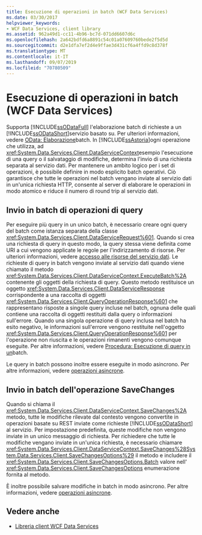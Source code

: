 ```yaml
---
title: Esecuzione di operazioni in batch (WCF Data Services)
ms.date: 03/30/2017
helpviewer_keywords:
- WCF Data Services, client library
ms.assetid: 962a49d1-cc11-4b96-bc7d-071dd6607d6c
ms.openlocfilehash: 2a642bdfd6a8891c54c01a07609760bede2f5d5d
ms.sourcegitcommit: d2e1dfa7ef2d4e9ffae3d431cf6a4ffd9c8d378f
ms.translationtype: MT
ms.contentlocale: it-IT
ms.lasthandoff: 09/07/2019
ms.locfileid: "70780509"
---
```

# <a name="batching-operations-wcf-data-services"></a>Esecuzione di operazioni in batch (WCF Data Services)
Supporta [!INCLUDE[ssODataFull](../../../../includes/ssodatafull-md.md)] l'elaborazione batch di richieste a un [!INCLUDE[ssODataShort](../../../../includes/ssodatashort-md.md)]servizio basato su. Per ulteriori informazioni, vedere [OData: Elaborazione](https://go.microsoft.com/fwlink/?LinkId=186075)batch. In [!INCLUDE[ssAstoria](../../../../includes/ssastoria-md.md)]ogni operazione che utilizza, ad <xref:System.Data.Services.Client.DataServiceContext>esempio l'esecuzione di una query o il salvataggio di modifiche, determina l'invio di una richiesta separata al servizio dati. Per mantenere un ambito logico per i set di operazioni, è possibile definire in modo esplicito batch operativi. Ciò garantisce che tutte le operazioni nel batch vengano inviate al servizio dati in un'unica richiesta HTTP, consente al server di elaborare le operazioni in modo atomico e riduce il numero di round trip al servizio dati.  
  
## <a name="batching-query-operations"></a>Invio in batch di operazioni di query  
 Per eseguire più query in un unico batch, è necessario creare ogni query del batch come istanza separata della classe <xref:System.Data.Services.Client.DataServiceRequest%601>. Quando si crea una richiesta di query in questo modo, la query stessa viene definita come URI a cui vengono applicate le regole per l'indirizzamento di risorse. Per ulteriori informazioni, vedere [accesso alle risorse del servizio dati](accessing-data-service-resources-wcf-data-services.md). Le richieste di query in batch vengono inviate al servizio dati quando viene chiamato il metodo <xref:System.Data.Services.Client.DataServiceContext.ExecuteBatch%2A> contenente gli oggetti della richiesta di query. Questo metodo restituisce un oggetto <xref:System.Data.Services.Client.DataServiceResponse> corrispondente a una raccolta di oggetti <xref:System.Data.Services.Client.QueryOperationResponse%601> che rappresentano risposte a singole query incluse nel batch, ognuna delle quali contiene una raccolta di oggetti restituiti dalla query o informazioni sull'errore. Quando una singola operazione di query inclusa nel batch ha esito negativo, le informazioni sull'errore vengono restituite nell'oggetto <xref:System.Data.Services.Client.QueryOperationResponse%601> per l'operazione non riuscita e le operazioni rimanenti vengono comunque eseguite. Per altre informazioni, vedere [Procedura: Esecuzione di query in un](how-to-execute-queries-in-a-batch-wcf-data-services.md)batch.  
  
 Le query in batch possono inoltre essere eseguite in modo asincrono. Per altre informazioni, vedere [operazioni asincrone](asynchronous-operations-wcf-data-services.md).  
  
## <a name="batching-the-savechanges-operation"></a>Invio in batch dell'operazione SaveChanges  
 Quando si chiama il <xref:System.Data.Services.Client.DataServiceContext.SaveChanges%2A> metodo, tutte le modifiche rilevate dal contesto vengono convertite in operazioni basate su REST inviate come richieste [!INCLUDE[ssODataShort](../../../../includes/ssodatashort-md.md)] al servizio. Per impostazione predefinita, queste modifiche non vengono inviate in un unico messaggio di richiesta. Per richiedere che tutte le modifiche vengano inviate in un'unica richiesta, è necessario chiamare <xref:System.Data.Services.Client.DataServiceContext.SaveChanges%28System.Data.Services.Client.SaveChangesOptions%29> il metodo e includere il <xref:System.Data.Services.Client.SaveChangesOptions.Batch> valore nell' <xref:System.Data.Services.Client.SaveChangesOptions> enumerazione fornita al metodo.  
  
 È inoltre possibile salvare modifiche in batch in modo asincrono. Per altre informazioni, vedere [operazioni asincrone](asynchronous-operations-wcf-data-services.md).  
  
## <a name="see-also"></a>Vedere anche

- [Libreria client WCF Data Services](wcf-data-services-client-library.md)

